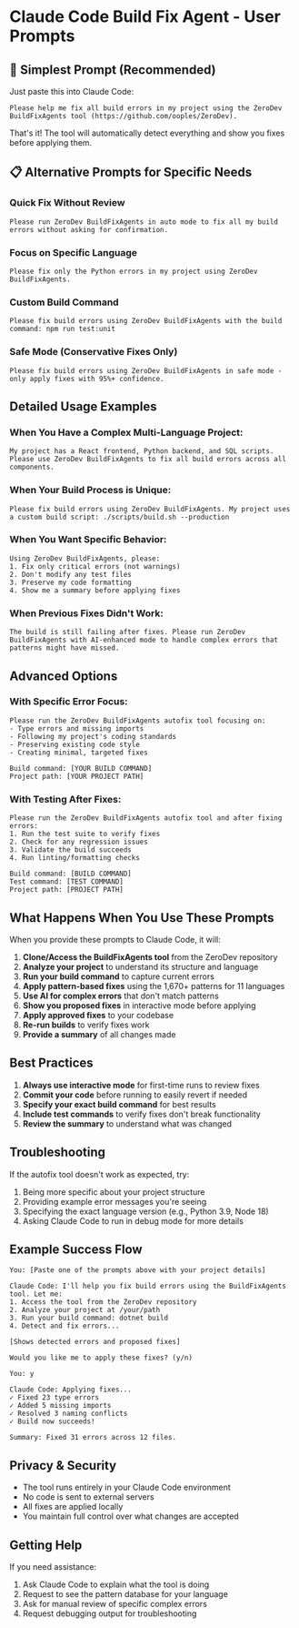 # Claude Code Build Fix Agent - User Prompts

## 🎯 Simplest Prompt (Recommended)

Just paste this into Claude Code:

```
Please help me fix all build errors in my project using the ZeroDev BuildFixAgents tool (https://github.com/ooples/ZeroDev).
```

That's it! The tool will automatically detect everything and show you fixes before applying them.

## 📋 Alternative Prompts for Specific Needs

### Quick Fix Without Review
```
Please run ZeroDev BuildFixAgents in auto mode to fix all my build errors without asking for confirmation.
```

### Focus on Specific Language
```
Please fix only the Python errors in my project using ZeroDev BuildFixAgents.
```

### Custom Build Command
```
Please fix build errors using ZeroDev BuildFixAgents with the build command: npm run test:unit
```

### Safe Mode (Conservative Fixes Only)
```
Please fix build errors using ZeroDev BuildFixAgents in safe mode - only apply fixes with 95%+ confidence.
```

## Detailed Usage Examples

### When You Have a Complex Multi-Language Project:
```
My project has a React frontend, Python backend, and SQL scripts. Please use ZeroDev BuildFixAgents to fix all build errors across all components.
```

### When Your Build Process is Unique:
```
Please fix build errors using ZeroDev BuildFixAgents. My project uses a custom build script: ./scripts/build.sh --production
```

### When You Want Specific Behavior:
```
Using ZeroDev BuildFixAgents, please:
1. Fix only critical errors (not warnings)
2. Don't modify any test files
3. Preserve my code formatting
4. Show me a summary before applying fixes
```

### When Previous Fixes Didn't Work:
```
The build is still failing after fixes. Please run ZeroDev BuildFixAgents with AI-enhanced mode to handle complex errors that patterns might have missed.
```

## Advanced Options

### With Specific Error Focus:
```
Please run the ZeroDev BuildFixAgents autofix tool focusing on:
- Type errors and missing imports
- Following my project's coding standards
- Preserving existing code style
- Creating minimal, targeted fixes

Build command: [YOUR BUILD COMMAND]
Project path: [YOUR PROJECT PATH]
```

### With Testing After Fixes:
```
Please run the ZeroDev BuildFixAgents autofix tool and after fixing errors:
1. Run the test suite to verify fixes
2. Check for any regression issues  
3. Validate the build succeeds
4. Run linting/formatting checks

Build command: [BUILD COMMAND]
Test command: [TEST COMMAND]
Project path: [PROJECT PATH]
```

## What Happens When You Use These Prompts

When you provide these prompts to Claude Code, it will:

1. **Clone/Access the BuildFixAgents tool** from the ZeroDev repository
2. **Analyze your project** to understand its structure and language
3. **Run your build command** to capture current errors
4. **Apply pattern-based fixes** using the 1,670+ patterns for 11 languages
5. **Use AI for complex errors** that don't match patterns
6. **Show you proposed fixes** in interactive mode before applying
7. **Apply approved fixes** to your codebase
8. **Re-run builds** to verify fixes work
9. **Provide a summary** of all changes made

## Best Practices

1. **Always use interactive mode** for first-time runs to review fixes
2. **Commit your code** before running to easily revert if needed
3. **Specify your exact build command** for best results
4. **Include test commands** to verify fixes don't break functionality
5. **Review the summary** to understand what was changed

## Troubleshooting

If the autofix tool doesn't work as expected, try:

1. Being more specific about your project structure
2. Providing example error messages you're seeing
3. Specifying the exact language version (e.g., Python 3.9, Node 18)
4. Asking Claude Code to run in debug mode for more details

## Example Success Flow

```
You: [Paste one of the prompts above with your project details]

Claude Code: I'll help you fix build errors using the BuildFixAgents tool. Let me:
1. Access the tool from the ZeroDev repository
2. Analyze your project at /your/path
3. Run your build command: dotnet build
4. Detect and fix errors...

[Shows detected errors and proposed fixes]

Would you like me to apply these fixes? (y/n)

You: y

Claude Code: Applying fixes...
✓ Fixed 23 type errors
✓ Added 5 missing imports  
✓ Resolved 3 naming conflicts
✓ Build now succeeds!

Summary: Fixed 31 errors across 12 files.
```

## Privacy & Security

- The tool runs entirely in your Claude Code environment
- No code is sent to external servers
- All fixes are applied locally
- You maintain full control over what changes are accepted

## Getting Help

If you need assistance:
1. Ask Claude Code to explain what the tool is doing
2. Request to see the pattern database for your language
3. Ask for manual review of specific complex errors
4. Request debugging output for troubleshooting